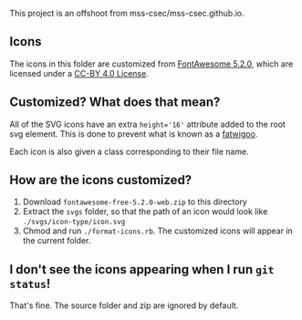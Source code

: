 This project is an offshoot from mss-csec/mss-csec.github.io.

## Icons

The icons in this folder are customized from [FontAwesome 5.2.0](https://fontawesome.com/), which
are licensed under a [CC-BY 4.0 License](https://creativecommons.org/licenses/by/4.0/).

## Customized? What does that mean?

All of the SVG icons have an extra `height='16'` attribute added to the root svg element.
This is done to prevent what is known as a [fatwigoo](http://www.otsukare.info/2017/11/02/fatwigoo).

Each icon is also given a class corresponding to their file name.

## How are the icons customized?

1. Download `fontawesome-free-5.2.0-web.zip` to this directory
2. Extract the `svgs` folder, so that the path of an icon would look like
    `./svgs/icon-type/icon.svg`
3. Chmod and run `./format-icons.rb`. The customized icons will appear in the current folder.

## I don't see the icons appearing when I run `git status`!

That's fine. The source folder and zip are ignored by default.

